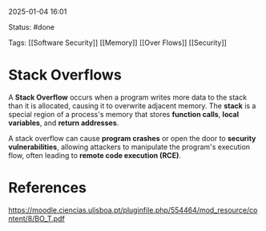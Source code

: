 2025-01-04 16:01

Status: #done 

Tags: [[Software Security]] [[Memory]] [[Over Flows]] [[Security]] 
 
# Stack Overflows

A **Stack Overflow** occurs when a program writes more data to the stack than it is allocated, causing it to overwrite adjacent memory. The **stack** is a special region of a process's memory that stores **function calls**, **local variables**, and **return addresses**.

A stack overflow can cause **program crashes** or open the door to **security vulnerabilities**, allowing attackers to manipulate the program's execution flow, often leading to **remote code execution (RCE)**.

# References

https://moodle.ciencias.ulisboa.pt/pluginfile.php/554464/mod_resource/content/8/BO_T.pdf